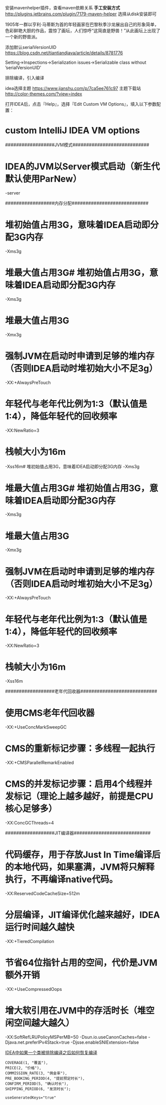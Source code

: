 
安装mavenhelper插件，查看maven依赖关系
**手工安装方式**
http://plugins.jetbrains.com/plugin/7179-maven-helper
选择从disk安装即可



1905年一群以亨利·马蒂斯为首的年轻画家在巴黎秋季沙龙展出自己的形象简单，色彩鲜艳大胆的作品，震惊了画坛，人们惊呼“这简直是野兽！”从此画坛上出现了一个新的野兽派。

添加默认serialVersionUID
https://blog.csdn.net/tiantiandjava/article/details/8781776

Setting->Inspections->Serialization issues->Serializable class without ’serialVersionUID’ 


排除编译，引入编译

idea选择主题
https://www.jianshu.com/p/7ca5ee761c97
主题下载站
http://color-themes.com/?view=index


打开IDEA后，点击『Help』，选择『Edit Custom VM Options』，填入以下参数配置：
# custom IntelliJ IDEA VM options

##################JVM模式############################
# IDEA的JVM以Server模式启动（新生代默认使用ParNew）
-server
 
##################内存分配############################
# 堆初始值占用3G，意味着IDEA启动即分配3G内存
-Xms3g
# 堆最大值占用3G# 堆初始值占用3G，意味着IDEA启动即分配3G内存
-Xms3g
# 堆最大值占用3G
-Xmx3g
# 强制JVM在启动时申请到足够的堆内存（否则IDEA启动时堆初始大小不足3g）
-XX:+AlwaysPreTouch
# 年轻代与老年代比例为1:3（默认值是1:4），降低年轻代的回收频率
-XX:NewRatio=3
# 栈帧大小为16m
-Xss16m# 堆初始值占用3G，意味着IDEA启动即分配3G内存
-Xms3g
# 堆最大值占用3G# 堆初始值占用3G，意味着IDEA启动即分配3G内存
-Xms3g
# 堆最大值占用3G
-Xmx3g
# 强制JVM在启动时申请到足够的堆内存（否则IDEA启动时堆初始大小不足3g）
-XX:+AlwaysPreTouch
# 年轻代与老年代比例为1:3（默认值是1:4），降低年轻代的回收频率
-XX:NewRatio=3
# 栈帧大小为16m
-Xss16m
  
##################老年代回收器############################
# 使用CMS老年代回收器
-XX:+UseConcMarkSweepGC
# CMS的重新标记步骤：多线程一起执行
-XX:+CMSParallelRemarkEnabled
# CMS的并发标记步骤：启用4个线程并发标记（理论上越多越好，前提是CPU核心足够多）
-XX:ConcGCThreads=4
 
##################JIT编译器############################
# 代码缓存，用于存放Just In Time编译后的本地代码，如果塞满，JVM将只解释执行，不再编译native代码。
-XX:ReservedCodeCacheSize=512m
# 分层编译，JIT编译优化越来越好，IDEA运行时间越久越快
-XX:+TieredCompilation
# 节省64位指针占用的空间，代价是JVM额外开销
-XX:+UseCompressedOops
# 增大软引用在JVM中的存活时长（堆空闲空间越大越久）
-XX:SoftRefLRUPolicyMSPerMB=50
-Dsun.io.useCanonCaches=false
-Djava.net.preferIPv4Stack=true
-Djsse.enableSNIExtension=false


[IDEA中如果一个类被排除编译之后如何恢复编译](https://jingyan.baidu.com/article/9989c746eb4f15f648ecfe9d.html)


    COVERAGE(1, "覆盖"),
    PRICE(2, "价格"),
    COMMISSION_RATE(3, "佣金率"),
    PRE_BOOKING_PERIOD(4, "提前预定时长"),
    CONFIRM_PERIOD(5, "确认时长"),
    SHIPPING_PERIOD(6, "发货时长");

    useGeneratedKeys="true"